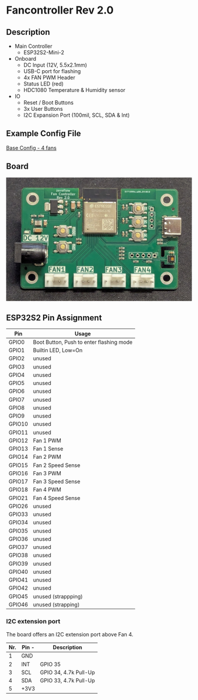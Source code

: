 # Fancontroller Rev 2.0

## Description

* Main Controller
  * ESP32S2-Mini-2
* Onboard
  * DC Input (12V, 5.5x2.1mm)
  * USB-C port for flashing
  * 4x FAN PWM Header
  * Status LED (red)
  * HDC1080 Temperature & Humidity sensor
* IO
  * Reset / Boot Buttons
  * 3x User Buttons
  * I2C Expansion Port (100mil, SCL, SDA & Int)

## Example Config File

[Base Config - 4 fans](/fancontroller-rev2.0-esp32.yaml)

## Board

![view of the board](board_rev2.0.jpg)

## ESP32S2 Pin Assignment

Pin    | Usage
------ | ------
GPIO0  | Boot Button, Push to enter flashing mode
GPIO1  | Builtin LED, Low=On
GPIO2  | unused
GPIO3  | unused
GPIO4  | unused
GPIO5  | unused
GPIO6  | unused
GPIO7  | unused
GPIO8  | unused
GPIO9  | unused
GPIO10 | unused
GPIO11 | unused
GPIO12 | Fan 1 PWM
GPIO13 | Fan 1 Sense
GPIO14 | Fan 2 PWM
GPIO15 | Fan 2 Speed Sense
GPIO16 | Fan 3 PWM
GPIO17 | Fan 3 Speed Sense
GPIO18 | Fan 4 PWM
GPIO21 | Fan 4 Speed Sense
GPIO26 | unused
GPIO33 | unused
GPIO34 | unused
GPIO35 | unused
GPIO36 | unused
GPIO37 | unused
GPIO38 | unused
GPIO39 | unused
GPIO40 | unused
GPIO41 | unused
GPIO42 | unused
GPIO45 | unused (strappping)
GPIO46 | unused (strapping)

### I2C extension port

The board offers an I2C extension port above Fan 4.

Nr. | Pin -| Description
----|------|------------
1   | GND  | 
2   | INT  | GPIO 35
3   | SCL  | GPIO 34, 4.7k Pull-Up
4   | SDA  | GPIO 33, 4.7k Pull-Up
5   | +3V3 |